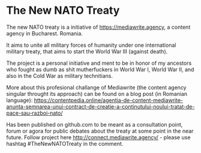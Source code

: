 # The New NATO Treaty

The new NATO treaty is a initiative of https://mediawrite.agency, a content agency in Bucharest. Romania. 


It aims to unite all military forces of humanity under one international military treaty, that aims to start the World War III (against death).


The project is a personal initiative and ment to be in honor of my ancestors who fought as dumb as shit mutherfuckers in World War I, World War II, and also in the Cold War as military technitians.


More about this profesional challange of Mediawrite (the content agency singular throught its approach) can be found on a blog post (in Romanian language):
https://contentpedia.online/agentia-de-content-mediawrite-anunta-semnarea-unui-contract-de-creatie-a-continutului-noului-tratat-de-pace-sau-razboi-nato/


Has been published on github.com to be meant as a consultation point, forum or agora for public debates about the treaty at some point in the near future.
Follow project here http://connect.mediawrite.agency/ - please use hashtag #TheNewNATOTreaty in the comment.

